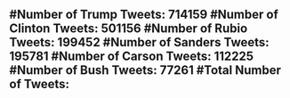#Number of Trump Tweets: 714159
#Number of Clinton Tweets: 501156
#Number of Rubio Tweets: 199452
#Number of Sanders Tweets: 195781
#Number of Carson Tweets: 112225
#Number of Bush Tweets: 77261
#Total Number of Tweets:  
---
